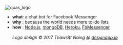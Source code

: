 ![quas_logo](https://github.com/thawsitt/quas/blob/master/data/quas_logo.png)

- **what**: a chat bot for Facebook Messenger
- **why** : because the world needs more to-do lists
- **how** : [Node.js](https://nodejs.org/en/), [mongoDB](https://www.mongodb.com/), [Heroku](https://www.heroku.com/home), [FbMessenger](https://developers.facebook.com/docs/messenger-platform)
<br><br>
*Logo design &copy; 2017 Thawsitt Naing @ [designapp.io](https://designapp.io)*
